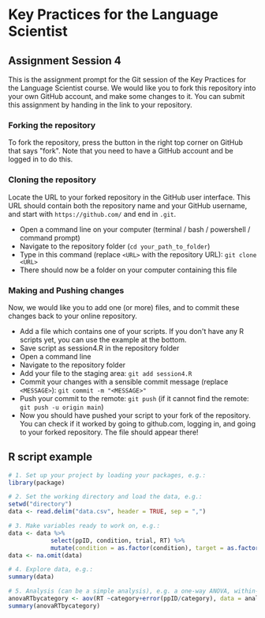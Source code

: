 # Key Practices for the Language Scientist

## Assignment Session 4

This is the assignment prompt for the Git session of the Key Practices for the Language Scientist course.
We would like you to fork this repository into your own GitHub account, and make some changes to it.
You can submit this assignment by handing in the link to your repository.

### Forking the repository

To fork the repository, press the button in the right top corner on GitHub that says "fork".
Note that you need to have a GitHub account and be logged in to do this.

### Cloning the repository

Locate the URL to your forked repository in the GitHub user interface.
This URL should contain both the repository name and your GitHub username, and start with `https://github.com/` and end in `.git`.

- Open a command line on your computer (terminal / bash / powershell / command prompt)
- Navigate to the repository folder (`cd your_path_to_folder`)
- Type in this command (replace `<URL>` with the repository URL): `git clone <URL>`
- There should now be a folder on your computer containing this file

### Making and Pushing changes

Now, we would like you to add one (or more) files, and to commit these changes back to your online repository.

- Add a file which contains one of your scripts. If you don't have any R scripts yet, you can use the example at the bottom.
- Save script as session4.R in the repository folder
- Open a command line
- Navigate to the repository folder
- Add your file to the staging area: `git add session4.R`
- Commit your changes with a sensible commit message (replace `<MESSAGE>`): `git commit -m "<MESSAGE>"`
- Push your commit to the remote: `git push` (if it cannot find the remote: `git push -u origin main`)
- Now you should have pushed your script to your fork of the repository. You can check if it worked by going to github.com, logging in, and going to your forked repository. The file should appear there!

## R script example

```r
# 1. Set up your project by loading your packages, e.g.:
library(package)

# 2. Set the working directory and load the data, e.g.:
setwd("directory")
data <- read.delim("data.csv", header = TRUE, sep = ",")

# 3. Make variables ready to work on, e.g.:
data <- data %>%
            select(ppID, condition, trial, RT) %>%
            mutate(condition = as.factor(condition), target = as.factor(target))
data <- na.omit(data)

# 4. Explore data, e.g.:
summary(data)

# 5. Analysis (can be a simple analysis), e.g. a one-way ANOVA, within-subjects:
anovaRTbycategory <- aov(RT ~category+error(ppID/category), data = analysis_anova)
summary(anovaRTbycategory)
```
